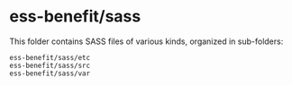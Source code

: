 # ess-benefit/sass

This folder contains SASS files of various kinds, organized in sub-folders:

    ess-benefit/sass/etc
    ess-benefit/sass/src
    ess-benefit/sass/var
